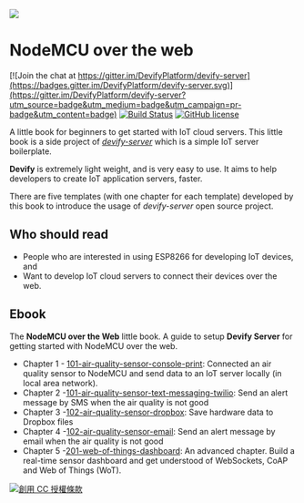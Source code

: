 ![](http://res.cloudinary.com/jollen/image/upload/h_110/v1455862763/devify-logo_rh63vl.png)

# NodeMCU over the web

[![Join the chat at https://gitter.im/DevifyPlatform/devify-server](https://badges.gitter.im/DevifyPlatform/devify-server.svg)](https://gitter.im/DevifyPlatform/devify-server?utm_source=badge&utm_medium=badge&utm_campaign=pr-badge&utm_content=badge)
[![Build Status](https://travis-ci.org/DevifyPlatform/devify-server.svg?branch=master)](https://travis-ci.org/DevifyPlatform/devify-server)
[![GitHub license](https://img.shields.io/github/license/DevifyPlatform/devify-server.svg)](https://github.com/DevifyPlatform/devify-server)

A little book for beginners to get started with IoT cloud servers. This little book is a side project of [*devify-server*](https://github.com/DevifyPlatform/devify-server) which is a simple IoT server boilerplate.

**Devify** is extremely light weight, and is very easy to use. It aims to help developers to create IoT application servers, faster.

There are five templates (with one chapter for each template) developed by this book to introduce the usage of *devify-server* open source project.

## Who should read

* People who are interested in using ESP8266 for developing IoT devices, and
* Want to develop IoT cloud servers to connect their devices over the web.

## Ebook

The **NodeMCU over the Web** little book. A guide to setup **Devify Server** for getting started with NodeMCU over the web.

* Chapter 1 - [101-air-quality-sensor-console-print](101-air-quality-sensor-console-print): Connected an air quality sensor to NodeMCU and send data to an IoT server locally (in local area network).
* Chapter 2 -[101-air-quality-sensor-text-messaging-twilio](101-air-quality-sensor-text-messaging-twilio): Send an alert message by SMS when the air quality is not good
* Chapter 3 -[102-air-quality-sensor-dropbox](102-air-quality-sensor-dropbox): Save hardware data to Dropbox files
* Chapter 4 -[102-air-quality-sensor-email](102-air-quality-sensor-email): Send an alert message by email when the air quality is not good
* Chapter 5 -[201-web-of-things-dashboard](201-web-of-things-dashboard): An advanced chapter. Build a real-time sensor dashboard and get understood of WebSockets, CoAP and Web of Things (WoT).

<a rel="license" href="http://creativecommons.org/licenses/by/4.0/"><img alt="創用 CC 授權條款" style="border-width:0" src="https://i.creativecommons.org/l/by/4.0/88x31.png" /></a>
